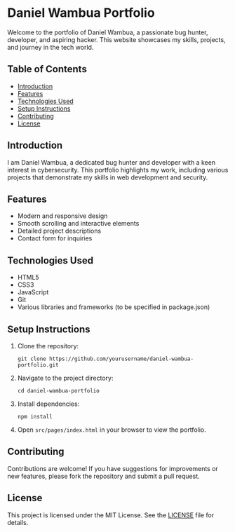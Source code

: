 # Daniel Wambua Portfolio

Welcome to the portfolio of Daniel Wambua, a passionate bug hunter, developer, and aspiring hacker. This website showcases my skills, projects, and journey in the tech world.

## Table of Contents

- [Introduction](#introduction)
- [Features](#features)
- [Technologies Used](#technologies-used)
- [Setup Instructions](#setup-instructions)
- [Contributing](#contributing)
- [License](#license)

## Introduction

I am Daniel Wambua, a dedicated bug hunter and developer with a keen interest in cybersecurity. This portfolio highlights my work, including various projects that demonstrate my skills in web development and security.

## Features

- Modern and responsive design
- Smooth scrolling and interactive elements
- Detailed project descriptions
- Contact form for inquiries

## Technologies Used

- HTML5
- CSS3
- JavaScript
- Git
- Various libraries and frameworks (to be specified in package.json)

## Setup Instructions

1. Clone the repository:
   ```
   git clone https://github.com/yourusername/daniel-wambua-portfolio.git
   ```
2. Navigate to the project directory:
   ```
   cd daniel-wambua-portfolio
   ```
3. Install dependencies:
   ```
   npm install
   ```
4. Open `src/pages/index.html` in your browser to view the portfolio.

## Contributing

Contributions are welcome! If you have suggestions for improvements or new features, please fork the repository and submit a pull request.

## License

This project is licensed under the MIT License. See the [LICENSE](LICENSE) file for details.